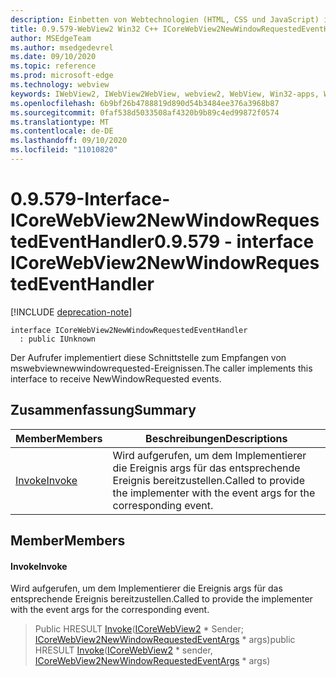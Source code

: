 ```yaml
---
description: Einbetten von Webtechnologien (HTML, CSS und JavaScript) in ihre systemeigenen Anwendungen mit dem Microsoft Edge WebView2-Steuerelement
title: 0.9.579-WebView2 Win32 C++ ICoreWebView2NewWindowRequestedEventHandler
author: MSEdgeTeam
ms.author: msedgedevrel
ms.date: 09/10/2020
ms.topic: reference
ms.prod: microsoft-edge
ms.technology: webview
keywords: IWebView2, IWebView2WebView, webview2, WebView, Win32-apps, Win32, Edge, ICoreWebView2, ICoreWebView2Controller, Browser-Steuerelement, Edge-HTML, ICoreWebView2NewWindowRequestedEventHandler
ms.openlocfilehash: 6b9bf26b4788819d890d54b3484ee376a3968b87
ms.sourcegitcommit: 0faf538d5033508af4320b9b89c4ed99872f0574
ms.translationtype: MT
ms.contentlocale: de-DE
ms.lasthandoff: 09/10/2020
ms.locfileid: "11010820"
---
```

# <span data-ttu-id="b3d42-104">0.9.579-Interface-ICoreWebView2NewWindowRequestedEventHandler</span><span class="sxs-lookup"><span data-stu-id="b3d42-104">0.9.579 - interface ICoreWebView2NewWindowRequestedEventHandler</span></span> 

[!INCLUDE [deprecation-note](../../includes/deprecation-note.md)]

```
interface ICoreWebView2NewWindowRequestedEventHandler
  : public IUnknown
```

<span data-ttu-id="b3d42-105">Der Aufrufer implementiert diese Schnittstelle zum Empfangen von mswebviewnewwindowrequested-Ereignissen.</span><span class="sxs-lookup"><span data-stu-id="b3d42-105">The caller implements this interface to receive NewWindowRequested events.</span></span>

## <span data-ttu-id="b3d42-106">Zusammenfassung</span><span class="sxs-lookup"><span data-stu-id="b3d42-106">Summary</span></span>

 <span data-ttu-id="b3d42-107">Member</span><span class="sxs-lookup"><span data-stu-id="b3d42-107">Members</span></span>                        | <span data-ttu-id="b3d42-108">Beschreibungen</span><span class="sxs-lookup"><span data-stu-id="b3d42-108">Descriptions</span></span>
--------------------------------|---------------------------------------------
[<span data-ttu-id="b3d42-109">Invoke</span><span class="sxs-lookup"><span data-stu-id="b3d42-109">Invoke</span></span>](#invoke) | <span data-ttu-id="b3d42-110">Wird aufgerufen, um dem Implementierer die Ereignis args für das entsprechende Ereignis bereitzustellen.</span><span class="sxs-lookup"><span data-stu-id="b3d42-110">Called to provide the implementer with the event args for the corresponding event.</span></span>

## <span data-ttu-id="b3d42-111">Member</span><span class="sxs-lookup"><span data-stu-id="b3d42-111">Members</span></span>

#### <span data-ttu-id="b3d42-112">Invoke</span><span class="sxs-lookup"><span data-stu-id="b3d42-112">Invoke</span></span> 

<span data-ttu-id="b3d42-113">Wird aufgerufen, um dem Implementierer die Ereignis args für das entsprechende Ereignis bereitzustellen.</span><span class="sxs-lookup"><span data-stu-id="b3d42-113">Called to provide the implementer with the event args for the corresponding event.</span></span>

> <span data-ttu-id="b3d42-114">Public HRESULT [Invoke](#invoke)([ICoreWebView2](icorewebview2.md) \* Sender; [ICoreWebView2NewWindowRequestedEventArgs](icorewebview2newwindowrequestedeventargs.md) \* args)</span><span class="sxs-lookup"><span data-stu-id="b3d42-114">public HRESULT [Invoke](#invoke)([ICoreWebView2](icorewebview2.md) \* sender, [ICoreWebView2NewWindowRequestedEventArgs](icorewebview2newwindowrequestedeventargs.md) \* args)</span></span>

